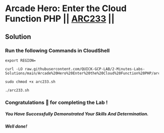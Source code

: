 # Arcade Hero: Enter the Cloud Function PHP || [ARC233](https://www.cloudskillsboost.google/focuses/98839?parent=catalog) ||

## Solution 

### Run the following Commands in CloudShell

```
export REGION=
```
```
curl -LO raw.githubusercontent.com/QUICK-GCP-LAB/2-Minutes-Labs-Solutions/main/Arcade%20Hero%20Enter%20the%20Cloud%20Function%20PHP/arc233.sh

sudo chmod +x arc233.sh

./arc233.sh
```

### Congratulations 🎉 for completing the Lab !

##### *You Have Successfully Demonstrated Your Skills And Determination.*

#### *Well done!*
